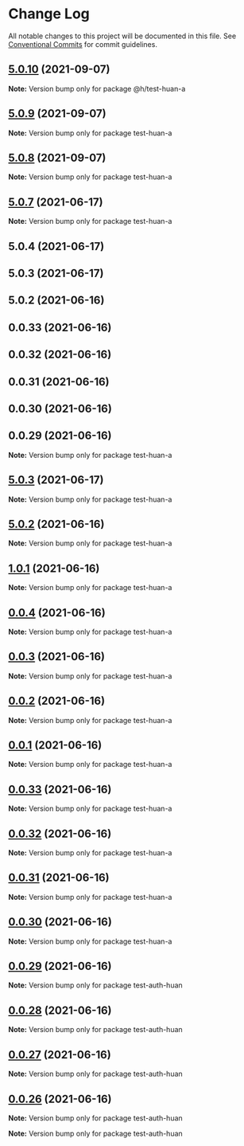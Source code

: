 # Change Log

All notable changes to this project will be documented in this file.
See [Conventional Commits](https://conventionalcommits.org) for commit guidelines.

## [5.0.10](https://github.com/huanhuanwa/test-puba/compare/v5.0.9...v5.0.10) (2021-09-07)

**Note:** Version bump only for package @h/test-huan-a





## [5.0.9](https://github.com/huanhuanwa/test-puba/compare/v5.0.8...v5.0.9) (2021-09-07)

**Note:** Version bump only for package test-huan-a





## [5.0.8](https://github.com/huanhuanwa/test-puba/compare/v5.0.7...v5.0.8) (2021-09-07)

**Note:** Version bump only for package test-huan-a





## [5.0.7](https://github.com/huanhuanwa/test-puba/compare/v5.0.3...v5.0.7) (2021-06-17)

**Note:** Version bump only for package test-huan-a





## 5.0.4 (2021-06-17)



## 5.0.3 (2021-06-17)



## 5.0.2 (2021-06-16)



## 0.0.33 (2021-06-16)



## 0.0.32 (2021-06-16)



## 0.0.31 (2021-06-16)



## 0.0.30 (2021-06-16)



## 0.0.29 (2021-06-16)

**Note:** Version bump only for package test-huan-a





## [5.0.3](https://github.com/huanhuanwa/test-puba/compare/v5.0.2...v5.0.3) (2021-06-17)

**Note:** Version bump only for package test-huan-a





## [5.0.2](https://github.com/huanhuanwa/test-puba/compare/v0.0.33...v5.0.2) (2021-06-16)

**Note:** Version bump only for package test-huan-a





## [1.0.1](https://github.com/huanhuanwa/test-puba/compare/v0.0.33...v1.0.1) (2021-06-16)

**Note:** Version bump only for package test-huan-a





## [0.0.4](https://github.com/huanhuanwa/test-puba/compare/v0.0.33...v0.0.4) (2021-06-16)

**Note:** Version bump only for package test-huan-a





## [0.0.3](https://github.com/huanhuanwa/test-puba/compare/v0.0.33...v0.0.3) (2021-06-16)

**Note:** Version bump only for package test-huan-a





## [0.0.2](https://github.com/huanhuanwa/test-puba/compare/v0.0.33...v0.0.2) (2021-06-16)

**Note:** Version bump only for package test-huan-a





## [0.0.1](https://github.com/huanhuanwa/test-puba/compare/v0.0.33...v0.0.1) (2021-06-16)

**Note:** Version bump only for package test-huan-a





## [0.0.33](https://github.com/huanhuanwa/test-puba/compare/v0.0.32...v0.0.33) (2021-06-16)

**Note:** Version bump only for package test-huan-a





## [0.0.32](https://github.com/huanhuanwa/test-pub/compare/v0.0.31...v0.0.32) (2021-06-16)

**Note:** Version bump only for package test-huan-a





## [0.0.31](https://github.com/huanhuanwa/test-pub/compare/v0.0.30...v0.0.31) (2021-06-16)

**Note:** Version bump only for package test-huan-a





## [0.0.30](https://github.com/huanhuanwa/test-pub/compare/v0.0.29...v0.0.30) (2021-06-16)

**Note:** Version bump only for package test-huan-a





## [0.0.29](https://github.com/huanhuanwa/test-pub/compare/v0.0.28...v0.0.29) (2021-06-16)

**Note:** Version bump only for package test-auth-huan





## [0.0.28](https://github.com/huanhuanwa/test-pub/compare/v0.0.27...v0.0.28) (2021-06-16)

**Note:** Version bump only for package test-auth-huan





## [0.0.27](https://github.com/huanhuanwa/test-pub/compare/v0.0.26...v0.0.27) (2021-06-16)

**Note:** Version bump only for package test-auth-huan





## [0.0.26](https://github.com/huanhuanwa/test-pub/compare/v0.0.25...v0.0.26) (2021-06-16)

**Note:** Version bump only for package test-auth-huan







**Note:** Version bump only for package test-auth-huan
